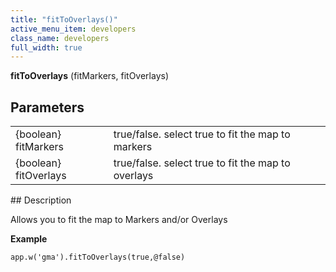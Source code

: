 ```yaml
---
title: "fitToOverlays()"
active_menu_item: developers
class_name: developers
full_width: true
---
```



**fitToOverlays** (fitMarkers, fitOverlays)

## Parameters

<table>
<tr>
<td width="169">
{boolean} fitMarkers

</td>
<td width="17">
</td>
<td width="694">
true/false. select true to fit the map to markers

</td>
</tr>
<tr>
<td width="169">
{boolean} fitOverlays

</td>
<td width="17">
</td>
<td width="694">
true/false. select true to fit the map to overlays

</td>
</tr>
</table>
## Description

Allows you to fit the map to Markers and/or Overlays

**Example**

     
    app.w('gma').fitToOverlays(true,@false)
   

